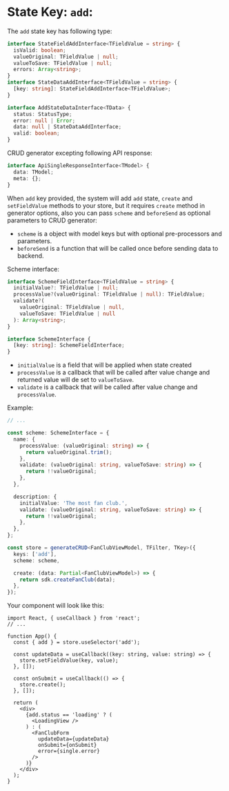 # State Key: `add`:

The `add` state key has following type:

```typescript
interface StateFieldAddInterface<TFieldValue = string> {
  isValid: boolean;
  valueOriginal: TFieldValue | null;
  valueToSave: TFieldValue | null;
  errors: Array<string>;
}
interface StateDataAddInterface<TFieldValue = string> {
  [key: string]: StateFieldAddInterface<TFieldValue>;
}

interface AddStateDataInterface<TData> {
  status: StatusType;
  error: null | Error;
  data: null | StateDataAddInterface;
  valid: boolean;
}
```

CRUD generator excepting following API response:

```typescript
interface ApiSingleResponseInterface<TModel> {
  data: TModel;
  meta: {};
}
```

When `add` key provided, the system will add `add` state, `create` and `setFieldValue`
methods to your store, but it requires `create` method in generator options, also you can
pass `scheme` and `beforeSend` as optional parameters to CRUD generator:

- `scheme` is a object with model keys but with optional pre-processors and parameters.
- `beforeSend` is a function that will be called once before sending data to backend.

Scheme interface:

```typescript
interface SchemeFieldInterface<TFieldValue = string> {
  initialValue?: TFieldValue | null;
  processValue?(valueOriginal: TFieldValue | null): TFieldValue;
  validate?(
    valueOriginal: TFieldValue | null,
    valueToSave: TFieldValue | null
  ): Array<string>;
}

interface SchemeInterface {
  [key: string]: SchemeFieldInterface;
}
```

- `initialValue` is a field that will be applied when state created
- `processValue` is a callback that will be called after value change and returned value
  will de set to `valueToSave`.
- `validate` is a callback that will be called after value change and `processValue`.

Example:

```typescript
// ...

const scheme: SchemeInterface = {
  name: {
    processValue: (valueOriginal: string) => {
      return valueOriginal.trim();
    },
    validate: (valueOriginal: string, valueToSave: string) => {
      return !!valueOriginal;
    },
  },

  description: {
    initialValue: 'The most fan club.',
    validate: (valueOriginal: string, valueToSave: string) => {
      return !!valueOriginal;
    },
  },
};

const store = generateCRUD<FanClubViewModel, TFilter, TKey>({
  keys: ['add'],
  scheme: scheme,

  create: (data: Partial<FanClubViewModel>) => {
    return sdk.createFanClub(data);
  },
});
```

Your component will look like this:

```tsx
import React, { useCallback } from 'react';
// ...

function App() {
  const { add } = store.useSelector('add');

  const updateData = useCallback((key: string, value: string) => {
    store.setFieldValue(key, value);
  }, []);

  const onSubmit = useCallback(() => {
    store.create();
  }, []);

  return (
    <div>
      {add.status == 'loading' ? (
        <LoadingView />
      ) : (
        <FanClubForm
          updateData={updateData}
          onSubmit={onSubmit}
          error={single.error}
        />
      )}
    </div>
  );
}
```
